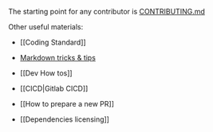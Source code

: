 
The starting point for any contributor is [CONTRIBUTING.md](https://github.com/vmware/versatile-data-kit/blob/main/CONTRIBUTING.md) 

Other useful materials:

- [[Coding Standard]]

- [Markdown tricks & tips](https://github.com/vmware/versatile-data-kit/wiki/Markdown-tricks-&-tips)
- [[Dev How tos]]
- [[CICD|Gitlab CICD]]
- [[How to prepare a new PR]]
- [[Dependencies licensing]]